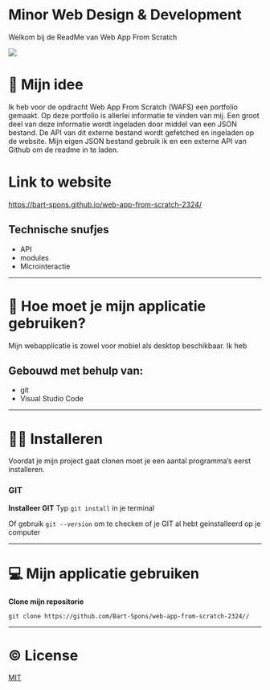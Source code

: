 # Minor Web Design & Development

Welkom bij de ReadMe van Web App From Scratch

<img src="https://media.giphy.com/media/v1.Y2lkPTc5MGI3NjExc3c2eXB5dHV1ZDltZGVtZmtyc2RjZndwNWoxbG9wdzQ1bDN2d2tzOCZlcD12MV9naWZzX3NlYXJjaCZjdD1n/L8K62iTDkzGX6/giphy.gif">
<!-- bron: https://media.giphy.com/media/v1.Y2lkPTc5MGI3NjExc3c2eXB5dHV1ZDltZGVtZmtyc2RjZndwNWoxbG9wdzQ1bDN2d2tzOCZlcD12MV9naWZzX3NlYXJjaCZjdD1n/L8K62iTDkzGX6/giphy.gif-->


# 🤔 Mijn idee

Ik heb voor de opdracht Web App From Scratch (WAFS) een portfolio gemaakt. Op deze portfolio is allerlei informatie te vinden van mij. Een groot deel van deze informatie wordt ingeladen door middel van een JSON bestand. De API van dit externe bestand wordt gefetched en ingeladen op de website. Mijn eigen JSON bestand gebruik ik en een externe API van Github om de readme in te laden.

# Link to website
<a href="https://bart-spons.github.io/web-app-from-scratch-2324/">https://bart-spons.github.io/web-app-from-scratch-2324/</a>


## Technische snufjes

- API
- modules
- Microinteractie


***

# 📖 Hoe moet je mijn applicatie gebruiken?

Mijn webapplicatie is zowel voor mobiel als desktop beschikbaar. Ik heb

## Gebouwd met behulp van:
- git
- Visual Studio Code

***

# 💁‍♂️ Installeren
Voordat je mijn project gaat clonen moet je een aantal programma’s eerst installeren.

### GIT
**Installeer GIT**
Typ `git install` in je terminal

Of gebruik `git --version` om te checken of je GIT al hebt geinstalleerd op je computer

***

# 💻 Mijn applicatie gebruiken

**Clone mijn repositorie**

`git clone https://github.com/Bart-Spons/web-app-from-scratch-2324//`

***

# ©️ License
[MIT](https://github.com/Bart-Spons/web-app-from-scratch-2324/blob/main/docs/LICENCE)


